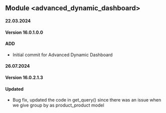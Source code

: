 ## Module <advanced_dynamic_dashboard>

#### 22.03.2024
#### Version 16.0.1.0.0
#### ADD
- Initial commit for Advanced Dynamic Dashboard

#### 26.07.2024
#### Version 16.0.2.1.3
#### Updated
- Bug fix, updated the code in get_query() since there was an issue when we give group by as product_product model
